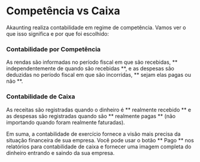 Competência vs Caixa
===============

Akaunting realiza contabilidade em regime de competência. Vamos ver o que isso significa e por que foi escolhido:

### Contabilidade por Competência

As rendas são informadas no período fiscal em que são recebidas, ** independentemente de quando são recebidas **, e as despesas são deduzidas no período fiscal em que são incorridas, ** sejam elas pagas ou não **.

### Contabilidade de Caixa

As receitas são registradas quando o dinheiro é ** realmente recebido ** e as despesas são registradas quando são ** realmente pagas ** (não importando quando foram realmente faturadas).

Em suma, a contabilidade de exercício fornece a visão mais precisa da situação financeira de sua empresa. Você pode usar o botão ** Pago ** nos relatórios para contabilidade de caixa e fornecer uma imagem completa do dinheiro entrando e saindo da sua empresa.
